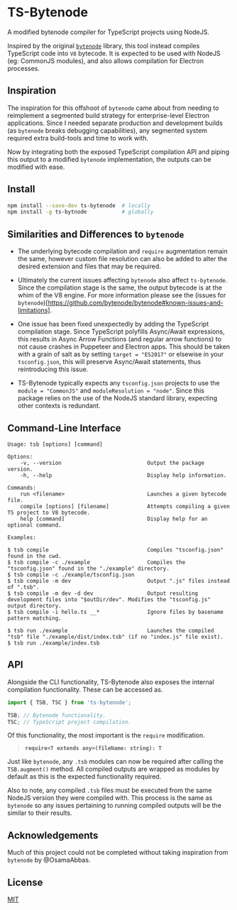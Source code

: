 # TS-Bytenode

A modified bytenode compiler for TypeScript projects using NodeJS.

Inspired by the original [`bytenode`](https://github.com/bytenode/bytenode) library, this tool instead compiles TypeScript code into `V8` bytecode. It is expected to be used with NodeJS (eg: CommonJS modules), and also allows compilation for Electron processes.

## Inspiration

The inspiration for this offshoot of `bytenode` came about from needing to reimplement a segmented build strategy for enterprise-level Electron applications. Since I needed separate production and development builds (as `bytenode` breaks debugging capabilities), any segmented system required extra build-tools and time to work with.

Now by integrating both the exposed TypeScript compilation API and piping this output to a modified `bytenode` implementation, the outputs can be modified with ease.

## Install

```bash
npm install --save-dev ts-bytenode  # locally
npm install -g ts-bytnode           # globally
```

## Similarities and Differences to `bytenode`

-   The underlying bytecode compilation and `require` augmentation remain the same, however custom file resolution can also be added to alter the desired extension and files that may be required.

-   Ultimately the current issues affecting `bytenode` also affect `ts-bytenode`. Since the compilation stage is the same, the output bytecode is at the whim of the V8 engine. For more information please see the (issues for `bytenode`)[https://github.com/bytenode/bytenode#known-issues-and-limitations].

-   One issue has been fixed unexpectedly by adding the TypeScript compilation stage. Since TypeScript polyfills Async/Await expressions, this results in Async Arrow Functions (and regular arrow functions) to not cause crashes in Puppeteer and Electron apps. This should be taken with a grain of salt as by setting `target = "ES2017"` or elsewise in your `tsconfig.json`, this will preserve Async/Await statements, thus reintroducing this issue.

-   TS-Bytenode typically expects any `tsconfig.json` projects to use the `module = "CommonJS"` and `moduleResolution = "node"`. Since this package relies on the use of the NodeJS standard library, expecting other contexts is redundant.

## Command-Line Interface

```text
Usage: tsb [options] [command]

Options:
    -v, --version                           Output the package version.
    -h, --help                              Display help information.

Commands:
    run <filename>                          Launches a given bytecode file.
    compile [options] [filename]            Attempts compiling a given TS project to V8 bytecode.
    help [command]                          Display help for an optional command.

Examples:

$ tsb compile                               Compiles "tsconfig.json" found in the cwd.
$ tsb compile -c ./example                  Compiles the "tsconfig.json" found in the "./example" directory.
$ tsb compile -c ./example/tsconfig.json
$ tsb compile -m dev                        Output ".js" files instead of ".tsb".
$ tsb compile -m dev -d dev                 Output resulting development files into "$outDir/dev". Modifies the "tsconfig.js" output directory.
$ tsb compile -i hello.ts __*               Ignore files by basename pattern matching.

$ tsb run ./example                         Launches the compiled "tsb" file "./example/dist/index.tsb" (if no "index.js" file exist).
$ tsb run ./example/index.tsb

```

## API

Alongside the CLI functionality, TS-Bytenode also exposes the internal compilation functionality. These can be accessed as.

```typescript
import { TSB, TSC } from 'ts-bytenode';

TSB; // Bytenode functionality.
TSC; // TypeScript project compilation.
```

Of this functionality, the most important is the `require` modification.

> **`require<T extends any>(fileName: string): T`**

Just like `bytenode`, any `.tsb` modules can now be required after calling the `TSB.augment()` method. All compiled outputs are wrapped as modules by default as this is the expected functionality required.

Also to note, any compiled `.tsb` files must be executed from the same NodeJS version they were compiled with. This process is the same as `bytenode` so any issues pertaining to running compiled outputs will be the similar to their results.

## Acknowledgements

Much of this project could not be completed without taking inspiration from `bytenode` by @OsamaAbbas.

## License

[MIT](https://opensource.org/licenses/MIT)
